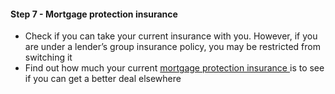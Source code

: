 ####  Step 7 - Mortgage protection insurance

  * Check if you can take your current insurance with you. However, if you are under a lender’s group insurance policy, you may be restricted from switching it 
  * Find out how much your current [ mortgage protection insurance ](/en/housing/owning-a-home/buying-a-home/insurance-protection-on-mortgages/) is to see if you can get a better deal elsewhere 
